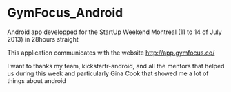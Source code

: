 GymFocus_Android
================

Android app developped for the StartUp Weekend Montreal (11 to 14 of July 2013) in 28hours straight

This application communicates with the website http://app.gymfocus.co/

I want to thanks my team, kickstartr-android, and all the mentors that helped us during this week and particularly Gina Cook that showed me a lot of things about android
